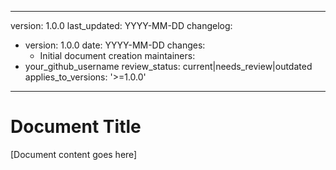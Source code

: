 ______________________________________________________________________

version: 1.0.0
last_updated: YYYY-MM-DD
changelog:

- version: 1.0.0
  date: YYYY-MM-DD
  changes:
  - Initial document creation
    maintainers:
- your_github_username
  review_status: current|needs_review|outdated
  applies_to_versions: '>=1.0.0'

______________________________________________________________________

# Document Title

[Document content goes here]
